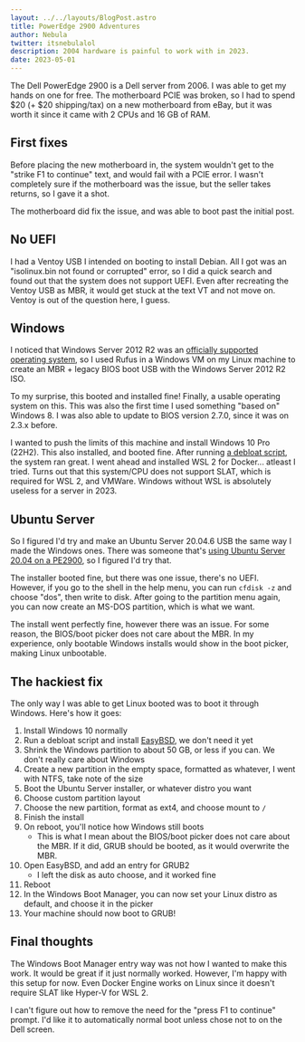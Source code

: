 ```yaml
---
layout: ../../layouts/BlogPost.astro
title: PowerEdge 2900 Adventures
author: Nebula
twitter: itsnebulalol
description: 2004 hardware is painful to work with in 2023.
date: 2023-05-01
--- 
```


The Dell PowerEdge 2900 is a Dell server from 2006. I was able to get my hands on one for free. The motherboard PCIE was broken, so I had to spend $20 (+ $20 shipping/tax) on a new motherboard from eBay, but it was worth it since it came with 2 CPUs and 16 GB of RAM.

## First fixes

Before placing the new motherboard in, the system wouldn't get to the "strike F1 to continue" text, and would fail with a PCIE error. I wasn't completely sure if the motherboard was the issue, but the seller takes returns, so I gave it a shot.

The motherboard did fix the issue, and was able to boot past the initial post.

## No UEFI

I had a Ventoy USB I intended on booting to install Debian. All I got was an "isolinux.bin not found or corrupted" error, so I did a quick search and found out that the system does not support UEFI. Even after recreating the Ventoy USB as MBR, it would get stuck at the text VT and not move on. Ventoy is out of the question here, I guess.

## Windows

I noticed that Windows Server 2012 R2 was an [officially supported operating system](https://www.dell.com/support/home/en-us/drivers/supportedos/poweredge-2900), so I used Rufus in a Windows VM on my Linux machine to create an MBR + legacy BIOS boot USB with the Windows Server 2012 R2 ISO.

To my surprise, this booted and installed fine! Finally, a usable operating system on this. This was also the first time I used something "based on" Windows 8. I was also able to update to BIOS version 2.7.0, since it was on 2.3.x before.

I wanted to push the limits of this machine and install Windows 10 Pro (22H2). This also installed, and booted fine. After running [a debloat script](https://github.com/Sycnex/Windows10Debloater), the system ran great. I went ahead and installed WSL 2 for Docker... atleast I tried. Turns out that this system/CPU does not support SLAT, which is required for WSL 2, and VMWare. Windows without WSL is absolutely useless for a server in 2023.

## Ubuntu Server

So I figured I'd try and make an Ubuntu Server 20.04.6 USB the same way I made the Windows ones. There was someone that's [using Ubuntu Server 20.04 on a PE2900](https://www.dell.com/community/Rack-Servers/Dell-PowerEdge-2900-Server-upgrading-BIOS-amp-Firmware-without/td-p/7709553), so I figured I'd try that.

The installer booted fine, but there was one issue, there's no UEFI. However, if you go to the shell in the help menu, you can run `cfdisk -z` and choose "dos", then write to disk. After going to the partition menu again, you can now create an MS-DOS partition, which is what we want.

The install went perfectly fine, however there was an issue. For some reason, the BIOS/boot picker does not care about the MBR. In my experience, only bootable Windows installs would show in the boot picker, making Linux unbootable.

## The hackiest fix

The only way I was able to get Linux booted was to boot it through Windows. Here's how it goes:

1. Install Windows 10 normally
2. Run a debloat script and install [EasyBSD](https://neosmart.net/EasyBCD/), we don't need it yet
3. Shrink the Windows partition to about 50 GB, or less if you can. We don't really care about Windows
4. Create a new partition in the empty space, formatted as whatever, I went with NTFS, take note of the size
5. Boot the Ubuntu Server installer, or whatever distro you want
6. Choose custom partition layout
7. Choose the new partition, format as ext4, and choose mount to `/`
8. Finish the install
9. On reboot, you'll notice how Windows still boots
    - This is what I mean about the BIOS/boot picker does not care about the MBR. If it did, GRUB should be booted, as it would overwrite the MBR.
10. Open EasyBSD, and add an entry for GRUB2
    - I left the disk as auto choose, and it worked fine
11. Reboot
12. In the Windows Boot Manager, you can now set your Linux distro as default, and choose it in the picker
13. Your machine should now boot to GRUB!

## Final thoughts

The Windows Boot Manager entry way was not how I wanted to make this work. It would be great if it just normally worked. However, I'm happy with this setup for now. Even Docker Engine works on Linux since it doesn't require SLAT like Hyper-V for WSL 2.

I can't figure out how to remove the need for the "press F1 to continue" prompt. I'd like it to automatically normal boot unless chose not to on the Dell screen.
